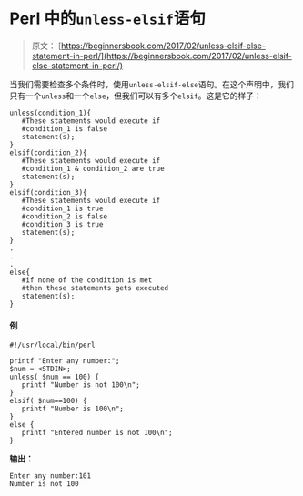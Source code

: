 # Perl 中的`unless-elsif`语句

> 原文： [https://beginnersbook.com/2017/02/unless-elsif-else-statement-in-perl/](https://beginnersbook.com/2017/02/unless-elsif-else-statement-in-perl/)

当我们需要检查多个条件时，使用`unless-elsif-else`语句。在这个声明中，我们只有一个`unless`和一个`else`，但我们可以有多个`elsif`。这是它的样子：

```
unless(condition_1){
   #These statements would execute if
   #condition_1 is false
   statement(s);
}
elsif(condition_2){
   #These statements would execute if
   #condition_1 & condition_2 are true
   statement(s);
}
elsif(condition_3){
   #These statements would execute if
   #condition_1 is true
   #condition_2 is false
   #condition_3 is true
   statement(s);
}
.
.
.
else{
   #if none of the condition is met
   #then these statements gets executed
   statement(s);
}

```

#### 例

```
#!/usr/local/bin/perl

printf "Enter any number:";
$num = <STDIN>;
unless( $num == 100) {
   printf "Number is not 100\n";
}
elsif( $num==100) {
   printf "Number is 100\n";
}
else {
   printf "Entered number is not 100\n";
}
```

**输出：**

```
Enter any number:101
Number is not 100
```